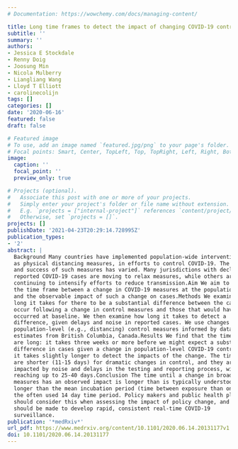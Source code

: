 ```yaml
---
# Documentation: https://wowchemy.com/docs/managing-content/

title: Long time frames to detect the impact of changing COVID-19 control measures
subtitle: ''
summary: ''
authors:
- Jessica E Stockdale
- Renny Doig
- Joosung Min
- Nicola Mulberry
- Liangliang Wang
- Lloyd T Elliott
- carolinecolijn
tags: []
categories: []
date: '2020-06-16'
featured: false
draft: false

# Featured image
# To use, add an image named `featured.jpg/png` to your page's folder.
# Focal points: Smart, Center, TopLeft, Top, TopRight, Left, Right, BottomLeft, Bottom, BottomRight.
image:
  caption: ''
  focal_point: ''
  preview_only: true

# Projects (optional).
#   Associate this post with one or more of your projects.
#   Simply enter your project's folder or file name without extension.
#   E.g. `projects = ["internal-project"]` references `content/project/deep-learning/index.md`.
#   Otherwise, set `projects = []`.
projects: []
publishDate: '2021-04-23T20:29:14.728995Z'
publication_types:
- '2'
abstract: |
  Background Many countries have implemented population-wide interventions such
  as physical distancing measures, in efforts to control COVID-19. The extent
  and success of such measures has varied. Many jurisdictions with declines in
  reported COVID-19 cases are moving to relax measures, while others are
  continuing to intensify efforts to reduce transmission.Aim We aim to determine
  the time frame between a change in COVID-19 measures at the population level
  and the observable impact of such a change on cases.Methods We examine how
  long it takes for there to be a substantial difference between the cases that
  occur following a change in control measures and those that would have
  occurred at baseline. We then examine how long it takes to detect a
  difference, given delays and noise in reported cases. We use changes in
  population-level (e.g., distancing) control measures informed by data and
  estimates from British Columbia, Canada.Results We find that the time frames
  are long: it takes three weeks or more before we might expect a substantial
  difference in cases given a change in population-level COVID-19 control, and
  it takes slightly longer to detect the impacts of the change. The time frames
  are shorter (11-15 days) for dramatic changes in control, and they are
  impacted by noise and delays in the testing and reporting process, with delays
  reaching up to 25-40 days.Conclusion The time until a change in broad control
  measures has an observed impact is longer than is typically understood, and is
  longer than the mean incubation period (time between exposure than onset) and
  the often used 14 day time period. Policy makers and public health planners
  should consider this when assessing the impact of policy change, and efforts
  should be made to develop rapid, consistent real-time COVID-19
  surveillance.
publication: '*medRxiv*'
url_pdf: https://www.medrxiv.org/content/10.1101/2020.06.14.20131177v1.full.pdf
doi: 10.1101/2020.06.14.20131177
---
```

